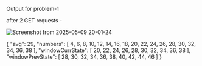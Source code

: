 Output for problem-1

after 2 GET requests -

![Screenshot from 2025-05-09 20-01-24](https://github.com/user-attachments/assets/4d54f4ba-0e63-43a6-97ce-c42606cc5294)

{
    "avg": 29,
    "numbers": [
        4,
        6,
        8,
        10,
        12,
        14,
        16,
        18,
        20,
        22,
        24,
        26,
        28,
        30,
        32,
        34,
        36,
        38
    ],
    "windowCurrState": [
        20,
        22,
        24,
        26,
        28,
        30,
        32,
        34,
        36,
        38
    ],
    "windowPrevState": [
        28,
        30,
        32,
        34,
        36,
        38,
        40,
        42,
        44,
        46
    ]
}
